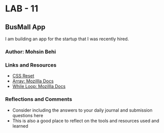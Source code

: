 # LAB - 11

## BusMall App

I am building an app for the startup that I was recently hired.

### Author: Mohsin Behi

### Links and Resources
* [CSS Reset](https://meyerweb.com/eric/tools/css/reset/)
* [Array: Mozillla Docs](https://developer.mozilla.org/en-US/docs/Web/JavaScript/Guide/Indexed_collections)
* [While Loop: Mozillla Docs](https://developer.mozilla.org/en-US/docs/Web/JavaScript/Guide/Loops_and_iteration#while_statement)

### Reflections and Comments
* Consider including the answers to your daily journal and submission questions here
* This is also a good place to reflect on the tools and resources used and learned